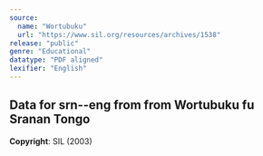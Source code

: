 ```yaml
---
source:
  name: "Wortubuku"
  url: "https://www.sil.org/resources/archives/1538"
release: "public"
genre: "Educational"
datatype: "PDF aligned"
lexifier: "English"
---
```


## Data for srn--eng from from Wortubuku fu Sranan Tongo

**Copyright**: SIL (2003)
